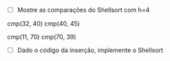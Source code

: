 - [ ] Mostre as comparações do Shellsort com h=4

cmp(32, 40)
cmp(40, 45)

cmp(11, 70)
cmp(70, 39)

- [ ] Dado o código da inserção, implemente o Shellsort